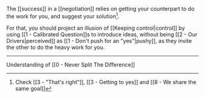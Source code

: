 The [[success]] in a [[negotiation]] relies on getting your counterpart to do the work for you, and suggest your solution[^1].

For that, you should project an illusion of [[Keeping control|control]] by using [[1 - Calibrated Question]]s to introduce ideas, without being [[2 - Our Drivers|perceived]] as [[1 - Don't push for an "yes"|pushy]], as they invite the other to do the heavy work for you.

---

Understanding of [[0 - Never Split The Difference]]

[^1]: Check [[3 - "That's right"]], [[3 - Getting to yes]] and [[8 - We share the same goal]]
